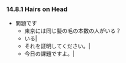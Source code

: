 ### 14.8.1 Hairs on Head

* 問題です 
  * 東京には同じ髪の毛の本数の人がいる？
  - いる|
  - それを証明してください。|
  - 今日の課題ですよ。|
  
